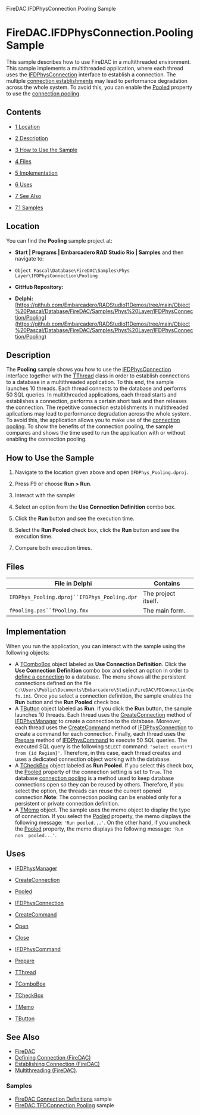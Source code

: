FireDAC.IFDPhysConnection.Pooling Sample[]()
# FireDAC.IFDPhysConnection.Pooling Sample 


This sample describes how to use FireDAC in a multithreaded environment. This sample implements a multithreaded application, where each thread uses the [IFDPhysConnection](http://docwiki.embarcadero.com/Libraries/en/FireDAC.Phys.Intf.IFDPhysConnection) interface to establish a connection. The multiple [connection establishments](http://docwiki.embarcadero.com/RADStudio/en/Establishing_Connection_(FireDAC)) may lead to performance degradation across the whole system. To avoid this, you can enable the [Pooled](http://docwiki.embarcadero.com/Libraries/en/FireDAC.Stan.Intf.TFDConnectionDefParams.Pooled) property to use the [connection pooling](http://docwiki.embarcadero.com/RADStudio/en/Multithreading_(FireDAC)#Connection_Pooling). 
## Contents



* [1 Location](#Location)
* [2 Description](#Description)
* [3 How to Use the Sample](#How_to_Use_the_Sample)
* [4 Files](#Files)
* [5 Implementation](#Implementation)
* [6 Uses](#Uses)
* [7 See Also](#See_Also)

* [7.1 Samples](#Samples)


## Location 

You can find the **Pooling** sample project at:
* **Start | Programs | Embarcadero RAD Studio Rio | Samples** and then navigate to:

* `Object Pascal\Database\FireDAC\Samples\Phys Layer\IFDPhysConnection\Pooling`

* **GitHub Repository:**

* **Delphi:**[https://github.com/Embarcadero/RADStudio11Demos/tree/main/Object%20Pascal/Database/FireDAC/Samples/Phys%20Layer/IFDPhysConnection/Pooling](https://github.com/Embarcadero/RADStudio11Demos/tree/main/Object%20Pascal/Database/FireDAC/Samples/Phys%20Layer/IFDPhysConnection/Pooling)

## Description 

The **Pooling** sample shows you how to use the [IFDPhysConnection](http://docwiki.embarcadero.com/Libraries/en/FireDAC.Phys.Intf.IFDPhysConnection) interface together with the [TThread](http://docwiki.embarcadero.com/Libraries/en/System.Classes.TThread) class in order to establish connections to a database in a multithreaded application. To this end, the sample launches 10 threads. Each thread connects to the database and performs 50 SQL queries. In multithreaded applications, each thread starts and establishes a connection, performs a certain short task and then releases the connection. The repetitive connection establishments in multithreaded aplications may lead to performance degradation across the whole system. To avoid this, the application allows you to make use of the [connection pooling](http://docwiki.embarcadero.com/RADStudio/en/Multithreading_(FireDAC)#Connection_Pooling). To show the benefits of the connection pooling, the sample compares and shows the time used to run the application with or without enabling the connection pooling.
## How to Use the Sample 


1.  Navigate to the location given above and open `IFDPhys_Pooling.dproj`.
2.  Press F9 or choose **Run > Run**.
3.  Interact with the sample:

1.  Select an option from the **Use Connection Definition** combo box.
2.  Click the **Run** button and see the execution time.
3.  Select the **Run Pooled** check box, click the **Run** button and see the execution time.
4.  Compare both execution times.

## Files 



| File in Delphi                             | Contains          |
|--------------------------------------------|-------------------|
|`IFDPhys_Pooling.dproj``IFDPhys_Pooling.dpr`|The project itself.|
|`fPooling.pas``fPooling.fmx`                |The main form.     |


## Implementation 

When you run the application, you can interact with the sample using the following objects:
*  A [TComboBox](http://docwiki.embarcadero.com/Libraries/en/Vcl.StdCtrls.TComboBox) object labeled as **Use Connection Definition**. Click the **Use Connection Definition** combo box and select an option in order to [define a connection](http://docwiki.embarcadero.com/RADStudio/en/Defining_Connection_(FireDAC)) to a database. The menu shows all the persistent connections defined on the file `C:\Users\Public\Documents\Embarcadero\Studio\FireDAC\FDConnectionDefs.ini`. Once you select a connection definition, the sample enables the **Run** button and the **Run Pooled** check box.
*  A [TButton](http://docwiki.embarcadero.com/Libraries/en/Vcl.StdCtrls.TButton) object labeled as **Run**.  If you click the **Run** button, the sample launches 10 threads. Each thread uses the [CreateConnection](http://docwiki.embarcadero.com/Libraries/en/FireDAC.Phys.Intf.IFDPhysManager.CreateConnection) method of [IFDPhysManager](http://docwiki.embarcadero.com/Libraries/en/FireDAC.Phys.Intf.IFDPhysManager) to create a connection to the database. Moreover, each thread uses the [CreateCommand](http://docwiki.embarcadero.com/Libraries/en/FireDAC.Phys.Intf.IFDPhysConnection.CreateCommand) method of [IFDPhysConnection](http://docwiki.embarcadero.com/Libraries/en/FireDAC.Phys.Intf.IFDPhysConnection) to create a command for each connection. Finally, each thread uses the [Prepare](http://docwiki.embarcadero.com/Libraries/en/FireDAC.Phys.Intf.IFDPhysCommand.Prepare) method of [IFDPhysCommand](http://docwiki.embarcadero.com/Libraries/en/FireDAC.Phys.Intf.IFDPhysCommand) to execute 50 SQL queries. The executed SQL query is the following `SELECT` command: `'select count(*) from {id Region}'`. Therefore, in this case, each thread creates and uses a dedicated connection object working with the database.
*  A [TCheckBox](http://docwiki.embarcadero.com/Libraries/en/Vcl.StdCtrls.TCheckBox) object labeled as **Run Pooled**. If you select this check box, the [Pooled](http://docwiki.embarcadero.com/Libraries/en/FireDAC.Stan.Intf.TFDConnectionDefParams.Pooled) property of the connection setting is set to `True`. The database [connection pooling](http://docwiki.embarcadero.com/RADStudio/en/Multithreading_(FireDAC)#Connection_Pooling) is a method used to keep database connections open so they can be reused by others. Therefore, if you select the option, the threads can reuse the current opened connection.**Note**: The connection pooling can be enabled only for a persistent or private connection definition.
*  A [TMemo](http://docwiki.embarcadero.com/Libraries/en/Vcl.StdCtrls.TMemo) object. The sample uses the memo object to display the type of connection. If you select the [Pooled](http://docwiki.embarcadero.com/Libraries/en/FireDAC.Stan.Intf.TFDConnectionDefParams.Pooled) property, the memo displays the following message: `'Run pooled...'`. On the other hand, if you uncheck the [Pooled](http://docwiki.embarcadero.com/Libraries/en/FireDAC.Stan.Intf.TFDConnectionDefParams.Pooled) property, the memo displays the following message: `'Run non  pooled...'`.

## Uses 


* [IFDPhysManager](http://docwiki.embarcadero.com/Libraries/en/FireDAC.Phys.Intf.IFDPhysManager)

* [CreateConnection](http://docwiki.embarcadero.com/Libraries/en/FireDAC.Phys.Intf.IFDPhysManager.CreateConnection)
* [Pooled](http://docwiki.embarcadero.com/Libraries/en/FireDAC.Stan.Intf.TFDConnectionDefParams.Pooled)

* [IFDPhysConnection](http://docwiki.embarcadero.com/Libraries/en/FireDAC.Phys.Intf.IFDPhysConnection)

* [CreateCommand](http://docwiki.embarcadero.com/Libraries/en/FireDAC.Phys.Intf.IFDPhysConnection.CreateCommand)
* [Open](http://docwiki.embarcadero.com/Libraries/en/FireDAC.Phys.Intf.IFDPhysConnection.Open)
* [Close](http://docwiki.embarcadero.com/Libraries/en/FireDAC.Phys.Intf.IFDPhysConnection.Close)

* [IFDPhysCommand](http://docwiki.embarcadero.com/Libraries/en/FireDAC.Phys.Intf.IFDPhysCommand)

* [Prepare](http://docwiki.embarcadero.com/Libraries/en/FireDAC.Phys.Intf.IFDPhysCommand.Prepare)

* [TThread](http://docwiki.embarcadero.com/Libraries/en/System.Classes.TThread)
* [TComboBox](http://docwiki.embarcadero.com/Libraries/en/Vcl.StdCtrls.TComboBox)
* [TCheckBox](http://docwiki.embarcadero.com/Libraries/en/Vcl.StdCtrls.TCheckBox)
* [TMemo](http://docwiki.embarcadero.com/Libraries/en/Vcl.StdCtrls.TMemo)
* [TButton](http://docwiki.embarcadero.com/Libraries/en/Vcl.StdCtrls.TButton)

## See Also 


* [FireDAC](http://docwiki.embarcadero.com/RADStudio/en/FireDAC)
* [Defining Connection (FireDAC)](http://docwiki.embarcadero.com/RADStudio/en/Defining_Connection_(FireDAC))
* [Establishing Connection (FireDAC)](http://docwiki.embarcadero.com/RADStudio/en/Establishing_Connection_(FireDAC))
* [Multithreading (FireDAC)](http://docwiki.embarcadero.com/RADStudio/en/Multithreading_(FireDAC)).

### Samples 


* [FireDAC Connection Definitions](http://docwiki.embarcadero.com/CodeExamples/en/FireDAC.ConnectionDefs_Sample) sample
* [FireDAC TFDConnection Pooling](http://docwiki.embarcadero.com/CodeExamples/en/FireDAC.Pooling_Sample) sample





